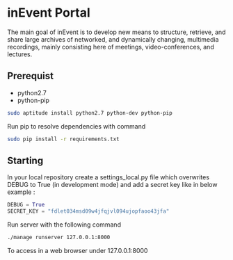 inEvent Portal
==============

The main goal of inEvent is to develop new means to structure, retrieve, and share large archives of networked, and dynamically changing, multimedia recordings, mainly consisting here of meetings, video-conferences, and lectures.

Prerequist
----------

* python2.7
* python-pip

```sh
sudo aptitude install python2.7 python-dev python-pip
```

Run pip to resolve dependencies with command

```sh
sudo pip install -r requirements.txt
```

Starting
--------

In your local repository create a settings_local.py file which overwrites DEBUG to True (in development mode) and add a secret key like in below example :

```python
DEBUG = True
SECRET_KEY = "fdlet034msd09w4jfqjvl094ujopfaoo43jfa"
```

Run server with the following command

```sh
./manage runserver 127.0.0.1:8000
```

To access in a web browser under 127.0.0.1:8000
